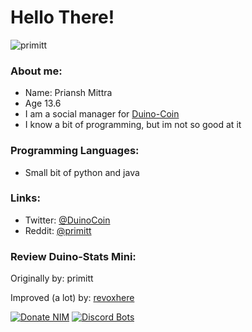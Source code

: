 # Hello There!

<p align="left"> <img src="https://i.imgur.com/u6hszMA.png" alt="primitt" /> </p>

### About me:

- Name: Priansh Mittra
- Age 13.6
- I am a social manager for [Duino-Coin](https://duinocoin.com)
- I know a bit of programming, but im not so good at it

### Programming Languages:
- Small bit of python and java

### Links:
- Twitter: <a href="https://twitter.com/DuinoCoin" target="_blank">@DuinoCoin</a>
- Reddit: <a href="https://reddit.com/u/primitt" target="_blank">@primitt</a>


### Review Duino-Stats Mini:
Originally by: primitt






Improved (a lot) by: [revoxhere](https://github.com/revoxhere)









[![Donate NIM](https://www.nimiq.com/accept-donations/img/donationBtnImg/light-blue-small.svg)](https://wallet.nimiq.com/nimiq:NQ88Q9ME470X8KY8HXQGJ96N6FHR8G0BEDMH)
[![Discord Bots](https://top.gg/api/widget/876506340112076801.svg)](https://top.gg/bot/876506340112076801)
